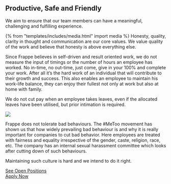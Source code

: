 <!-- base_template: frappe_io/www/careers/careers_base.html -->

<section class='section-padding text-center'>
	<h1>Productive, Safe and Friendly</h1>
	<p class="lead">We aim to ensure that our team members can have a meaningful, challenging and fulfilling experience.</p>
</section>

{% from "templates/includes/media.html" import media %}
Honesty, quality, clarity in thought and communication are our core values. We value quality of the work and believe that honesty is above everything else.

Since Frappe believes in self-driven and result oriented work, we do not measure the input of timings or the number of hours an employee has worked. No in-time, no out-time, just come, give in your 100%  and complete your work. After all it’s the hard work of an individual that will contribute to their growth and success. This also enables an employee to maintain his work-life balance, they can enjoy their fullest not only at work but also at home with family.

We do not cut pay when an employee takes leaves, even if the allocated leaves have been utilised, but prior intimation is required.

<img src='/assets/frappe_io/images/team-pics/team-3.png'>

Frappe does not tolerate bad behaviours. The #MeToo movement has shown us that how widely prevailing bad behaviour is and why it is really important for companies to cut bad behavior. Here employees are treated with fairness and equality irrespective of the gender, caste, religion, race, etc. The company has an internal sexual harassment committee which looks after cutting down of such behaviours.

Maintaining such culture is hard and we intend to do it right.

<div class='text-center mt-5 mb-3'>
	<a href="/careers/apply" class="btn btn-dark">See Open Positions</a>
</div>

<div class='text-center'>
	<a href="/join-us">Apply Now</a>
</div>
